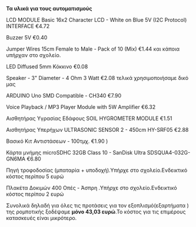 
**Τα υλικά για τους αυτοματισμούς**

LCD MODULE Basic 16x2 Character LCD - White on Blue 5V (I2C Protocol) INTERFACE €4.72

Buzzer 5V €0.40

Jumper Wires 15cm Female to Male - Pack of 10 (Mix) €1.44 και κάποια υπήρχαν στο σχολείο.

LED Diffused 5mm Κόκκινο €0.08

Speaker - 3" Diameter - 4 Ohm 3 Watt €2.08 τελικά χρησιμοποιήσαμε δικό μας

ARDUINO Uno SMD Compatible - CH340 €7.90

Voice Playback / MP3 Player Module with 5W Amplifier €6.32

Αισθητήρας Υγρασίας Εδάφους SOIL HYGROMETER MODULE €1.51

Αισθητήρας Υπερήχων ULTRASONIC SENSOR 2 - 450cm HY-SRF05 €2.88

Βασικό Κιτ Αντιστάσεων - 100τμχ. €1.90 )

Κάρτα μνήμης microSDHC 32GB Class 10 - SanDisk Ultra SDSQUA4-032G-GN6MA €6.80

Πηγή τροφοδοσίας (μπαταρία + υποδοχή).Υπήρχε στο σχολείο.Ενδεικτικό κόστος περίπου 5 ευρώ

Πλακέτα Δοκιμών 400 Οπές - Άσπρη .Υπήρχε στο σχολείο.Ενδεικτικό κόστος περίπου 2 ευρώ


Συνολικά δηλαδή για όλες τις προτάσεις για τον εξοπλισμό(εξαρτήματα ) της ρομποτικής ξοδέψαμε **μόνο 43,03 ευρώ**.Το κόστος για τις επιμέρους κατασκευές είναι μικρότερο.

